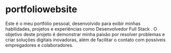 # portfoliowebsite
Este é o meu portfólio pessoal, desenvolvido para exibir minhas habilidades, projetos e experiências como Desenvolvedor Full Stack . O objetivo deste projeto é demonstrar minha paixão por resolver problemas e criar soluções digitais inovadoras, além de facilitar o contato com possíveis empregadores e colaboradores.
